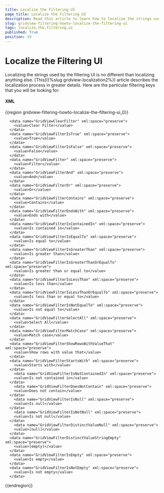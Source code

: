 ```yaml
---
title: Localize the Filtering UI
page_title: Localize the Filtering UI
description: Read this article to learn how to localize the strings used by the filtering UI in RadGridView - Telerik's {{ site.framework_name }} DataGrid.
slug: gridview-filtering-howto-localize-the-filtering-ui
tags: localize,the,filtering,ui
published: True
position: 19
---
```


# Localize the Filtering UI

Localizing the strings used by the filtering UI is no different than localizing anything else. [This]({%slug gridview-localization2%}) article describes the localization process in greater details. Here are the particular filtering keys that you will be looking for:

#### __XML__

{{region gridview-filtering-howto-localize-the-filtering-ui_0}}

	  <data name="GridViewClearFilter" xml:space="preserve">
	    <value>Clear Filter</value>
	  </data>
	  <data name="GridViewFilterIsTrue" xml:space="preserve">
	    <value>True</value>
	  </data>
	  <data name="GridViewFilterIsFalse" xml:space="preserve">
	    <value>False</value>
	  </data>
	  <data name="GridViewFilter" xml:space="preserve">
	    <value>Filter</value>
	  </data>
	  <data name="GridViewFilterAnd" xml:space="preserve">
	    <value>And</value>
	  </data>
	  <data name="GridViewFilterOr" xml:space="preserve">
	    <value>Or</value>
	  </data>
	  <data name="GridViewFilterContains" xml:space="preserve">
	    <value>Contains</value>
	  </data>
	  <data name="GridViewFilterEndsWith" xml:space="preserve">
	    <value>Ends with</value>
	  </data>
	  <data name="GridViewFilterIsContainedIn" xml:space="preserve">
	    <value>Is contained in</value>
	  </data>
	  <data name="GridViewFilterIsEqualTo" xml:space="preserve">
	    <value>Is equal to</value>
	  </data>
	  <data name="GridViewFilterIsGreaterThan" xml:space="preserve">
	    <value>Is greater than</value>
	  </data>
	  <data name="GridViewFilterIsGreaterThanOrEqualTo" xml:space="preserve">
	    <value>Is greater than or equal to</value>
	  </data>
	  <data name="GridViewFilterIsLessThan" xml:space="preserve">
	    <value>Is less than</value>
	  </data>
	  <data name="GridViewFilterIsLessThanOrEqualTo" xml:space="preserve">
	    <value>Is less than or equal to</value>
	  </data>
	  <data name="GridViewFilterIsNotEqualTo" xml:space="preserve">
	    <value>Is not equal to</value>
	  </data>
	  <data name="GridViewFilterSelectAll" xml:space="preserve">
	    <value>Select All</value>
	  </data>
	  <data name="GridViewFilterMatchCase" xml:space="preserve">
	    <value>Match case</value>
	  </data>
	  <data name="GridViewFilterShowRowsWithValueThat" xml:space="preserve">
	    <value>Show rows with value that</value>
	  </data>
	  <data name="GridViewFilterStartsWith" xml:space="preserve">
	    <value>Starts with</value>
	  </data>
		<data name="GridViewFilterIsNotContainedIn" xml:space="preserve">
	    <value>Is not contained in</value>
	  </data>
		<data name="GridViewFilterDoesNotContain" xml:space="preserve">
	    <value>Does not contain</value>
	  </data>
		<data name="GridViewFilterIsNull" xml:space="preserve">
	    <value>Is null</value>
	  </data>
		<data name="GridViewFilterIsNotNull" xml:space="preserve">
	    <value>Is not null</value>
	  </data>
		<data name="GridViewFilterDistinctValueNull" xml:space="preserve">
	    <value>[null]</value>
	  </data>
	  <data name="GridViewFilterDistinctValueStringEmpty" xml:space="preserve">
	    <value>[empty]</value>
	  </data>
	  <data name="GridViewFilterIsEmpty" xml:space="preserve"> 
	    <value>Is empty</value> 
	  </data>  
	  <data name="GridViewFilterIsNotEmpty" xml:space="preserve"> 
	    <value>Is not empty</value> 
	  </data> 
{{endregion}}

